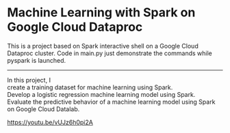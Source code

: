# Machine Learning with Spark on Google Cloud Dataproc
This is a project based on Spark interactive shell on a Google Cloud Dataproc cluster. Code in main.py just demonstrate the commands while pyspark is launched.
***
In this project, I   
create a training dataset for machine learning using Spark.  
Develop a logistic regression machine learning model using Spark.    
Evaluate the predictive behavior of a machine learning model using Spark on Google Cloud Datalab. 

https://youtu.be/vUJz6h0pi2A
